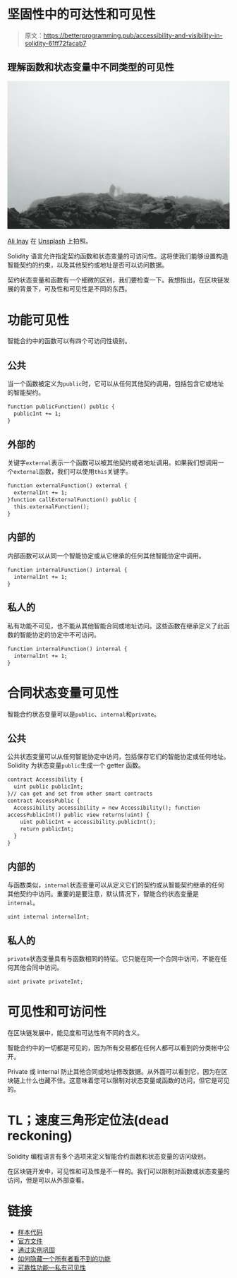# 坚固性中的可达性和可见性

> 原文：<https://betterprogramming.pub/accessibility-and-visibility-in-solidity-61ff72facab7>

## 理解函数和状态变量中不同类型的可见性

![](img/335fc336960950fff1ff6db92274125e.png)

[Ali Inay](https://unsplash.com/@inayali) 在 [Unsplash](https://unsplash.com/?utm_source=medium&utm_medium=referral) 上拍照。

Solidity 语言允许指定契约函数和状态变量的可访问性。这将使我们能够设置构造智能契约的约束，以及其他契约或地址是否可以访问数据。

契约状态变量和函数有一个细微的区别，我们要检查一下。我想指出，在区块链发展的背景下，可及性和可见性是不同的东西。

# 功能可见性

智能合约中的函数可以有四个可访问性级别。

## 公共

当一个函数被定义为`public`时，它可以从任何其他契约调用，包括包含它或地址的智能契约。

```
function publicFunction() public {
  publicInt += 1;
}
```

## 外部的

关键字`external`表示一个函数可以被其他契约或者地址调用。如果我们想调用一个`external`函数，我们可以使用`this`关键字。

```
function externalFunction() external {
  externalInt += 1;
}function callExternalFunction() public {
  this.externalFunction();
}
```

## 内部的

内部函数可以从同一个智能协定或从它继承的任何其他智能协定中调用。

```
function internalFunction() internal {
  internalInt += 1;
}
```

## 私人的

私有功能不可见，也不能从其他智能合同或地址访问。这些函数在继承定义了此函数的智能协定的协定中不可访问。

```
function internalFunction() internal {
  internalInt += 1;
}
```

# 合同状态变量可见性

智能合约状态变量可以是`public`、`internal`和`private`。

## 公共

公共状态变量可以从任何智能协定中访问，包括保存它们的智能协定或任何地址。Solidity 为状态变量`public`生成一个 getter 函数。

```
contract Accessibility {
  uint public publicInt;
}// can get and set from other smart contracts
contract AccessPublic {
  Accessibility accessibility = new Accessibility(); function accessPublicInt() public view returns(uint) {
    uint publicInt = accessibility.publicInt();
    return publicInt;
  }
}
```

## 内部的

与函数类似，`internal`状态变量可以从定义它们的契约或从智能契约继承的任何其他契约中访问。重要的是要注意，默认情况下，智能合约状态变量是`internal`。

```
uint internal internalInt;
```

## 私人的

`private`状态变量具有与函数相同的特征。它只能在同一个合同中访问，不能在任何其他合同中访问。

```
uint private privateInt;
```

# 可见性和可访问性

在区块链发展中，能见度和可达性有不同的含义。

智能合约中的一切都是可见的，因为所有交易都在任何人都可以看到的分类帐中公开。

Private 或 internal 防止其他合同或地址修改数据。从外面可以看到它，因为在区块链上什么也藏不住。这意味着您可以限制对状态变量或函数的访问，但它是可见的。

# TL；速度三角形定位法(dead reckoning)

Solidity 编程语言有多个选项来定义智能合约函数和状态变量的访问级别。

在区块链开发中，可见性和可及性是不一样的。我们可以限制对函数或状态变量的访问，但是可以从外部查看。

# 链接

*   [样本代码](https://gist.github.com/fassko/5b73bdb38f0184f0b54b2f6f5cfda095)
*   [官方文件](https://docs.soliditylang.org/en/v0.8.11/contracts.html#visibility-and-getters)
*   [通过实例巩固](https://solidity-by-example.org/visibility/)
*   [如何隐藏一个所有者看不到的功能](https://ethereum.stackexchange.com/questions/11393/how-to-hide-a-function-of-all-but-visible-to-the-owner)
*   [可靠性功能—私有可见性](https://ethereum.stackexchange.com/questions/6547/solidity-functions-private-visibility)